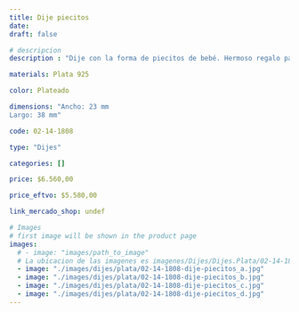 ```yaml
---
title: Dije piecitos
date: 
draft: false

# descripcion
description : "Dije con la forma de piecitos de bebé. Hermoso regalo para mamás y embarazadas. Terminación súper brillante."

materials: Plata 925

color: Plateado

dimensions: "Ancho: 23 mm 
Largo: 38 mm"

code: 02-14-1808

type: "Dijes"

categories: []

price: $6.560,00

price_eftvo: $5.580,00

link_mercado_shop: undef

# Images
# first image will be shown in the product page
images:
  # - image: "images/path_to_image"
  # La ubicacion de las imagenes es imagenes/Dijes/Dijes.Plata/02-14-1808-dije-piecitos
  - image: "./images/dijes/plata/02-14-1808-dije-piecitos_a.jpg"
  - image: "./images/dijes/plata/02-14-1808-dije-piecitos_b.jpg"
  - image: "./images/dijes/plata/02-14-1808-dije-piecitos_c.jpg"
  - image: "./images/dijes/plata/02-14-1808-dije-piecitos_d.jpg"
---
```

